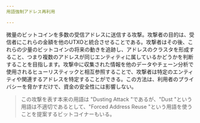 ```yaml
---
用語強制アドレス再利用

---
```

微量のビットコインを多数の受信アドレスに送信する攻撃。攻撃者の目的は、受信者にこれらの金額を他のUTXOと統合させることである。攻撃者はその後、これらの少量のビットコインの将来の動きを追跡し、アドレスのクラスタを形成すること、つまり複数のアドレスが同じエンティティに属しているかどうかを判断することを目指します。攻撃中に収集された情報を他のデータやチェーン分析で使用されるヒューリスティックと相互参照することで、攻撃者は特定のエンティティや関連するアドレスを特定することができる。この方法は、利用者のプライバシーを脅かすだけで、資金の安全性には影響しない。

> この攻撃を表す本来の用語は "Dusting Attack "であるが、"Dust "という用語は不適切であるとして、"Forced Address Reuse "という用語を使うことを提案するビットコイナーもいる。